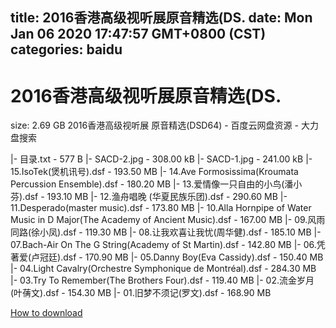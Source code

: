 
title: 2016香港高级视听展原音精选(DS.
date: Mon Jan 06 2020 17:47:57 GMT+0800 (CST)    
categories: baidu
---

# 2016香港高级视听展原音精选(DS.
size: 2.69 GB
 2016香港高级视听展 原音精选(DSD64) - 百度云网盘资源 - 大力盘搜索
 
|- 目录.txt - 577 B
|- SACD-2.jpg - 308.00 kB
|- SACD-1.jpg - 241.00 kB
|- 15.IsoTek(煲机讯号).dsf - 193.50 MB
|- 14.Ave Formosissima(Kroumata Percussion Ensemble).dsf - 180.20 MB
|- 13.爱情像一只自由的小鸟(潘小芬).dsf - 193.10 MB
|- 12.渔舟唱晚 (华夏民族乐团).dsf - 290.60 MB
|- 11.Desperado(master music).dsf - 173.80 MB
|- 10.Alla Hornpipe of Water Music in D Major(The Academy of Ancient Music).dsf - 167.00 MB
|- 09.风雨同路(徐小凤).dsf - 119.30 MB
|- 08.让我欢喜让我忧(周华健).dsf - 185.10 MB
|- 07.Bach-Air On The G String(Academy of St Martin).dsf - 142.80 MB
|- 06.凭著爱(卢冠廷).dsf - 170.90 MB
|- 05.Danny Boy(Eva Cassidy).dsf - 150.40 MB
|- 04.Light Cavalry(Orchestre Symphonique de Montréal).dsf - 284.30 MB
|- 03.Try To Remember(The Brothers Four).dsf - 119.40 MB
|- 02.流金岁月(叶蒨文).dsf - 154.30 MB
|- 01.旧梦不须记(罗文).dsf - 168.90 MB

[How to download](https://bpcam.bemobtrk.com/go/2ceec3aa-1ca2-46d6-b9ff-aaa5c184517c?jno=5377)